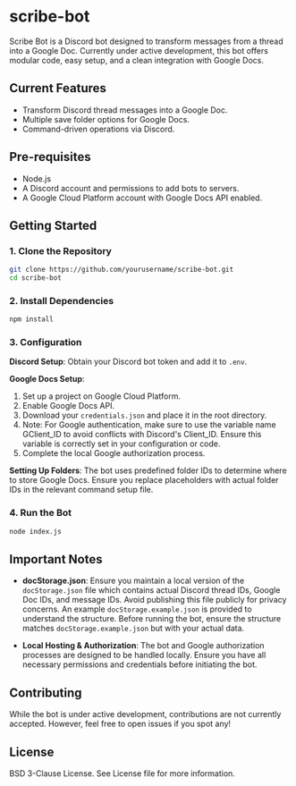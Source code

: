 # scribe-bot

Scribe Bot is a Discord bot designed to transform messages from a thread into a Google Doc. Currently under active development, this bot offers modular code, easy setup, and a clean integration with Google Docs.

## Current Features

- Transform Discord thread messages into a Google Doc.
- Multiple save folder options for Google Docs.
- Command-driven operations via Discord.

## Pre-requisites

- Node.js
- A Discord account and permissions to add bots to servers.
- A Google Cloud Platform account with Google Docs API enabled.

## Getting Started

### 1. Clone the Repository

```bash
git clone https://github.com/yourusername/scribe-bot.git
cd scribe-bot
```

### 2. Install Dependencies

```bash
npm install
```

### 3. Configuration

**Discord Setup**: Obtain your Discord bot token and add it to `.env`.

**Google Docs Setup**:
1. Set up a project on Google Cloud Platform.
2. Enable Google Docs API.
3. Download your `credentials.json` and place it in the root directory.
4. Note: For Google authentication, make sure to use the variable name GClient_ID to avoid conflicts with Discord's Client_ID. Ensure this variable is correctly set in your configuration or code.
5. Complete the local Google authorization process.

**Setting Up Folders**:
The bot uses predefined folder IDs to determine where to store Google Docs. Ensure you replace placeholders with actual folder IDs in the relevant command setup file.

### 4. Run the Bot

```bash
node index.js
```

## Important Notes

- **docStorage.json**: Ensure you maintain a local version of the `docStorage.json` file which contains actual Discord thread IDs, Google Doc IDs, and message IDs. Avoid publishing this file publicly for privacy concerns. An example `docStorage.example.json` is provided to understand the structure. Before running the bot, ensure the structure matches `docStorage.example.json` but with your actual data.

- **Local Hosting & Authorization**: The bot and Google authorization processes are designed to be handled locally. Ensure you have all necessary permissions and credentials before initiating the bot.

## Contributing

While the bot is under active development, contributions are not currently accepted. However, feel free to open issues if you spot any!

## License
BSD 3-Clause License. See License file for more information.

